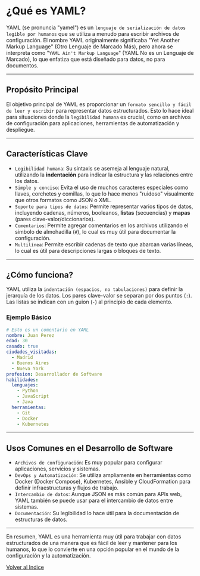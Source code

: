 # ¿Qué es YAML?

YAML (se pronuncia "yamel") es un `lenguaje de serialización de datos legible por humanos` que se utiliza a menudo para escribir archivos de configuración. El nombre YAML originalmente significaba "Yet Another Markup Language" (Otro Lenguaje de Marcado Más), pero ahora se interpreta como "`YAML Ain't Markup Language`" (YAML No es un Lenguaje de Marcado), lo que enfatiza que está diseñado para datos, no para documentos.

---

## Propósito Principal

El objetivo principal de YAML es proporcionar un `formato sencillo y fácil de leer y escribir` para representar datos estructurados. Esto lo hace ideal para situaciones donde la `legibilidad humana` es crucial, como en archivos de configuración para aplicaciones, herramientas de automatización y despliegue.

---

## Características Clave

* `Legibilidad humana`: Su sintaxis se asemeja al lenguaje natural, utilizando la **indentación** para indicar la estructura y las relaciones entre los datos.
* `Simple y conciso`: Evita el uso de muchos caracteres especiales como llaves, corchetes y comillas, lo que lo hace menos "ruidoso" visualmente que otros formatos como JSON o XML.
* `Soporte para tipos de datos`: Permite representar varios tipos de datos, incluyendo cadenas, números, booleanos, **listas** (secuencias) y **mapas** (pares clave-valor/diccionarios).
* `Comentarios`: Permite agregar comentarios en los archivos utilizando el símbolo de almohadilla (`#`), lo cual es muy útil para documentar la configuración.
* `Multilínea`: Permite escribir cadenas de texto que abarcan varias líneas, lo cual es útil para descripciones largas o bloques de texto.

---

## ¿Cómo funciona?

YAML utiliza la `indentación (espacios, no tabulaciones)` para definir la jerarquía de los datos. Los pares clave-valor se separan por dos puntos (`:`). Las listas se indican con un guion (`-`) al principio de cada elemento.

### Ejemplo Básico

```yaml
# Esto es un comentario en YAML
nombre: Juan Perez
edad: 30
casado: true
ciudades_visitadas:
  - Madrid
  - Buenos Aires
  - Nueva York
profesion: Desarrollador de Software
habilidades:
  lenguajes:
    - Python
    - JavaScript
    - Java
  herramientas:
    - Git
    - Docker
    - Kubernetes
```

---

## Usos Comunes en el Desarrollo de Software

* `Archivos de configuración`: Es muy popular para configurar aplicaciones, servicios y sistemas.
* `DevOps y Automatización`: Se utiliza ampliamente en herramientas como Docker (Docker Compose), Kubernetes, Ansible y CloudFormation para definir infraestructuras y flujos de trabajo.
* `Intercambio de datos`: Aunque JSON es más común para APIs web, YAML también se puede usar para el intercambio de datos entre sistemas.
* `Documentación`: Su legibilidad lo hace útil para la documentación de estructuras de datos.

---

En resumen, YAML es una herramienta muy útil para trabajar con datos estructurados de una manera que es fácil de leer y mantener para los humanos, lo que lo convierte en una opción popular en el mundo de la configuración y la automatización.

[Volver al Indice](README.md)
